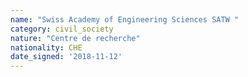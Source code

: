 ```yaml
---
name: "Swiss Academy of Engineering Sciences SATW "
category: civil_society
nature: "Centre de recherche"
nationality: CHE
date_signed: '2018-11-12'
---
```

    
